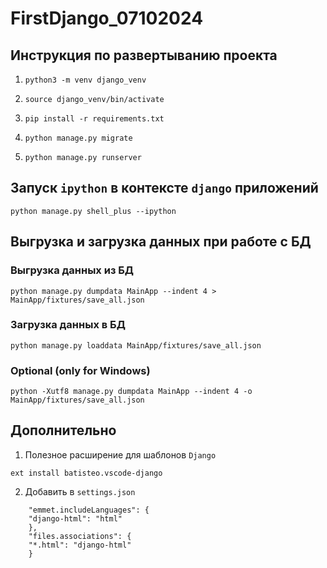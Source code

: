 # FirstDjango_07102024

## Инструкция по развертыванию проекта
1. `python3 -m venv django_venv`

2. `source django_venv/bin/activate`

3. `pip install -r requirements.txt`

4. `python manage.py migrate`

5. `python manage.py runserver`


## Запуск `ipython` в контексте `django` приложений
```
python manage.py shell_plus --ipython
```

## Выгрузка и загрузка данных при работе с БД
### Выгрузка данных из БД
```
python manage.py dumpdata MainApp --indent 4 > MainApp/fixtures/save_all.json
```

### Загрузка данных в БД
```
python manage.py loaddata MainApp/fixtures/save_all.json
```

### Optional (only for Windows)
```
python -Xutf8 manage.py dumpdata MainApp --indent 4 -o MainApp/fixtures/save_all.json
```



## Дополнительно 
1. Полезное расширение для шаблонов `Django`
```
ext install batisteo.vscode-django
```

2. Добавить в `settings.json`
```
    "emmet.includeLanguages": {
    "django-html": "html"
    },
    "files.associations": {
    "*.html": "django-html"
    }
```